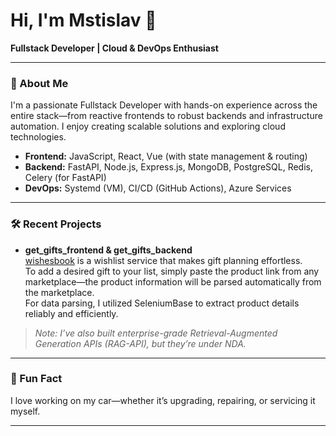 # Hi, I'm Mstislav 👋

**Fullstack Developer | Cloud & DevOps Enthusiast**

---

### 🚀 About Me

I'm a passionate Fullstack Developer with hands-on experience across the entire stack—from reactive frontends to robust backends and infrastructure automation. I enjoy creating scalable solutions and exploring cloud technologies.

- **Frontend:** JavaScript, React, Vue (with state management & routing)
- **Backend:** FastAPI, Node.js, Express.js, MongoDB, PostgreSQL, Redis, Celery (for FastAPI)
- **DevOps:** Systemd (VM), CI/CD (GitHub Actions), Azure Services

---

### 🛠️ Recent Projects

- **get_gifts_frontend & get_gifts_backend**  
  [wishesbook](https://wishesbook.ru/) is a wishlist service that makes gift planning effortless.  
  To add a desired gift to your list, simply paste the product link from any marketplace—the product information will be parsed automatically from the marketplace.  
  For data parsing, I utilized SeleniumBase to extract product details reliably and efficiently.

> *Note: I’ve also built enterprise-grade Retrieval-Augmented Generation APIs (RAG-API), but they’re under NDA.*

---

### 🚗 Fun Fact

I love working on my car—whether it’s upgrading, repairing, or servicing it myself.

---

